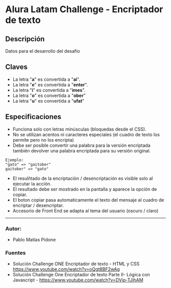 
# Alura Latam Challenge - Encriptador de texto


## Descripción

Datos para el desarrollo del desafío

## Claves

- La letra "**a**" es convertida a "**ai**".
- La letra "**e**" es convertida a "**enter**".
- La letra "**i**" es convertida a "**imes**".
- La letra "**o**" es convertida a "**ober**"
- La letra "**u**" es convertida a "**ufat**"

## Especificaciones

- Funciona solo con letras minúsculas (bloquedas desde el CSS).
- No se utilizan acentos ni caracteres especiales (el cuadro de texto los permite pero no los encripta)
- Debe ser posible convertir una palabra para la versión encriptada también devolver una palabra encriptada para su versión original.
```
Ejemplo:
"gato" => "gaitober"
gaitober" => "gato"
```
- El resulñtado de la encriptaciòn / desencriptación es visible solo al ejecutar la acción.
- El resultado debe ser mostrado en la pantalla y aparece la opción de copiar.
- El boton copiar pasa automaticamente el texto del mensaje al cuadro de encriptar / desencriptar.
- Accesorio de Front End se adapta al tema del usuario (oscuro / claro)
___

### Autor:
- Pablo Matías Pidone

### Fuentes 
- Solución Challenge ONE Encriptador de texto - HTML y CSS https://www.youtube.com/watch?v=oQgt8BF2wAg
- Solución Challenge One Encriptador de texto Parte II- Lógica con Javascript - https://www.youtube.com/watch?v=DVjp-TJihAM

